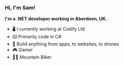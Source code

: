 ### Hi, I'm Sam!

**I'm a .NET developer working in Aberdeen, UK.**

- 🖥️ I currently working at Codify Ltd
- ⌨️ Primarily code in C#
- 🚁 Build anything from apps, to websites, to drones
- 🎮 Gamer
- 🚵‍♂️ Mountain Biker
